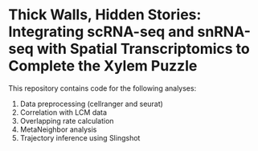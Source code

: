 # Thick Walls, Hidden Stories: Integrating scRNA-seq and snRNA-seq  with Spatial Transcriptomics to Complete the Xylem Puzzle

This repository contains code for the following analyses:
1. Data preprocessing (cellranger and seurat)
2. Correlation with LCM data
3. Overlapping rate calculation
4. MetaNeighbor analysis
5. Trajectory inference using Slingshot

